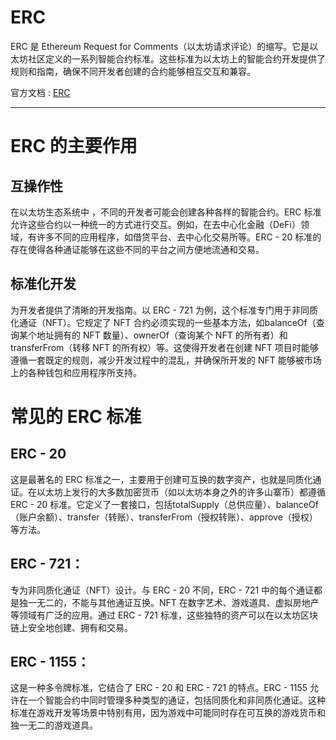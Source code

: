 # ERC

ERC 是 Ethereum Request for Comments（以太坊请求评论）的缩写。它是以太坊社区定义的一系列智能合约标准。这些标准为以太坊上的智能合约开发提供了规则和指南，确保不同开发者创建的合约能够相互交互和兼容。

官方文档 :  [ERC](https://github.com/ethereum/ERCs/tree/master/ERCS) 

***
# ERC 的主要作用
## 互操作性

在以太坊生态系统中 ，不同的开发者可能会创建各种各样的智能合约。ERC 标准允许这些合约以一种统一的方式进行交互。例如，在去中心化金融（DeFi）领域，有许多不同的应用程序，如借贷平台、去中心化交易所等。ERC - 20 标准的存在使得各种通证能够在这些不同的平台之间方便地流通和交易。
## 标准化开发
 为开发者提供了清晰的开发指南。以 ERC - 721 为例，这个标准专门用于非同质化通证（NFT）。它规定了 NFT 合约必须实现的一些基本方法，如balanceOf（查询某个地址拥有的 NFT 数量）、ownerOf（查询某个 NFT 的所有者）和transferFrom（转移 NFT 的所有权）等。这使得开发者在创建 NFT 项目时能够遵循一套既定的规则，减少开发过程中的混乱，并确保所开发的 NFT 能够被市场上的各种钱包和应用程序所支持。
# 常见的 ERC 标准
## ERC - 20
这是最著名的 ERC 标准之一，主要用于创建可互换的数字资产，也就是同质化通证。在以太坊上发行的大多数加密货币（如以太坊本身之外的许多山寨币）都遵循 ERC - 20 标准。它定义了一套接口，包括totalSupply（总供应量）、balanceOf（账户余额）、transfer（转账）、transferFrom（授权转账）、approve（授权）等方法。
## ERC - 721：
专为非同质化通证（NFT）设计。与 ERC - 20 不同，ERC - 721 中的每个通证都是独一无二的，不能与其他通证互换。NFT 在数字艺术、游戏道具、虚拟房地产等领域有广泛的应用。通过 ERC - 721 标准，这些独特的资产可以在以太坊区块链上安全地创建、拥有和交易。
## ERC - 1155：
这是一种多令牌标准，它结合了 ERC - 20 和 ERC - 721 的特点。ERC - 1155 允许在一个智能合约中同时管理多种类型的通证，包括同质化和非同质化通证。这种标准在游戏开发等场景中特别有用，因为游戏中可能同时存在可互换的游戏货币和独一无二的游戏道具。